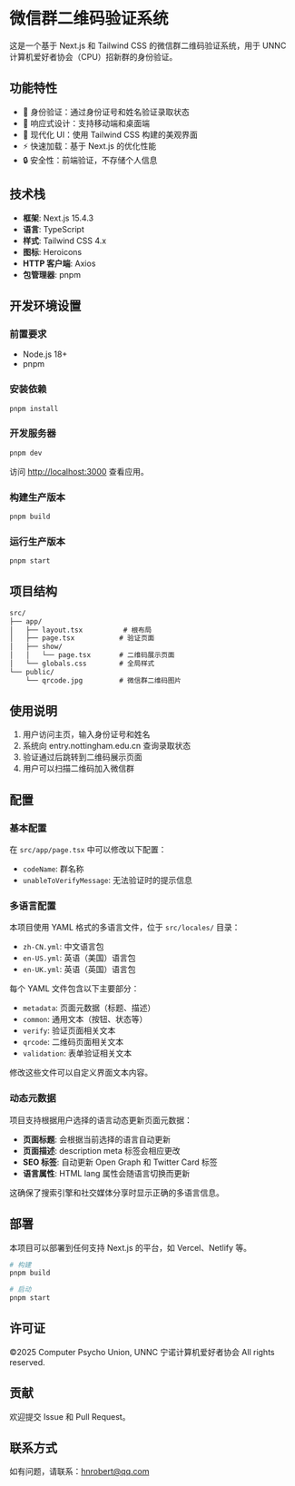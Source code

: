 # 微信群二维码验证系统

这是一个基于 Next.js 和 Tailwind CSS 的微信群二维码验证系统，用于 UNNC 计算机爱好者协会（CPU）招新群的身份验证。

## 功能特性

- 🔐 身份验证：通过身份证号和姓名验证录取状态
- 📱 响应式设计：支持移动端和桌面端
- 🎨 现代化 UI：使用 Tailwind CSS 构建的美观界面
- ⚡ 快速加载：基于 Next.js 的优化性能
- 🔒 安全性：前端验证，不存储个人信息

## 技术栈

- **框架**: Next.js 15.4.3
- **语言**: TypeScript
- **样式**: Tailwind CSS 4.x
- **图标**: Heroicons
- **HTTP 客户端**: Axios
- **包管理器**: pnpm

## 开发环境设置

### 前置要求

- Node.js 18+
- pnpm

### 安装依赖

```bash
pnpm install
```

### 开发服务器

```bash
pnpm dev
```

访问 [http://localhost:3000](http://localhost:3000) 查看应用。

### 构建生产版本

```bash
pnpm build
```

### 运行生产版本

```bash
pnpm start
```

## 项目结构

```txt
src/
├── app/
│   ├── layout.tsx          # 根布局
│   ├── page.tsx           # 验证页面
│   ├── show/
│   │   └── page.tsx       # 二维码展示页面
│   └── globals.css        # 全局样式
└── public/
    └── qrcode.jpg         # 微信群二维码图片
```

## 使用说明

1. 用户访问主页，输入身份证号和姓名
2. 系统向 entry.nottingham.edu.cn 查询录取状态
3. 验证通过后跳转到二维码展示页面
4. 用户可以扫描二维码加入微信群

## 配置

### 基本配置

在 `src/app/page.tsx` 中可以修改以下配置：

- `codeName`: 群名称
- `unableToVerifyMessage`: 无法验证时的提示信息

### 多语言配置

本项目使用 YAML 格式的多语言文件，位于 `src/locales/` 目录：

- `zh-CN.yml`: 中文语言包
- `en-US.yml`: 英语（美国）语言包
- `en-UK.yml`: 英语（英国）语言包

每个 YAML 文件包含以下主要部分：

- `metadata`: 页面元数据（标题、描述）
- `common`: 通用文本（按钮、状态等）
- `verify`: 验证页面相关文本
- `qrcode`: 二维码页面相关文本
- `validation`: 表单验证相关文本

修改这些文件可以自定义界面文本内容。

### 动态元数据

项目支持根据用户选择的语言动态更新页面元数据：

- **页面标题**: 会根据当前选择的语言自动更新
- **页面描述**: description meta 标签会相应更改
- **SEO 标签**: 自动更新 Open Graph 和 Twitter Card 标签
- **语言属性**: HTML lang 属性会随语言切换而更新

这确保了搜索引擎和社交媒体分享时显示正确的多语言信息。

## 部署

本项目可以部署到任何支持 Next.js 的平台，如 Vercel、Netlify 等。

```bash
# 构建
pnpm build

# 启动
pnpm start
```

## 许可证

©2025 Computer Psycho Union, UNNC 宁诺计算机爱好者协会 All rights reserved.

## 贡献

欢迎提交 Issue 和 Pull Request。

## 联系方式

如有问题，请联系：<hnrobert@qq.com>
